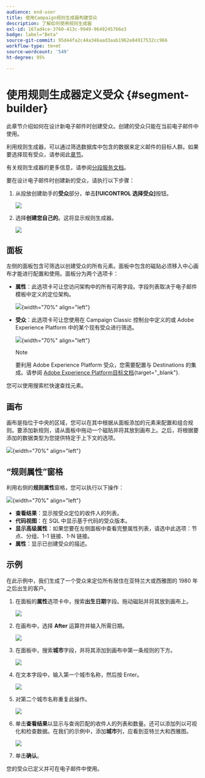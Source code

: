 ```yaml
---
audience: end-user
title: 使用Campaign规则生成器构建受众
description: 了解如何使用规则生成器
exl-id: 167ad4ce-3760-413c-9949-9649245766e3
badge: label="Beta"
source-git-commit: 95d44fa2c44a346aad3aab1962e84917532cc966
workflow-type: tm+mt
source-wordcount: '549'
ht-degree: 95%

---
```


# 使用规则生成器定义受众 {#segment-builder}

此章节介绍如何在设计新电子邮件时创建受众。创建的受众只能在当前电子邮件中使用。

利用规则生成器，可以通过筛选数据库中包含的数据来定义邮件的目标人群。如果要选择现有受众，请参阅此[章节](add-audience.md)。

有关规则生成器的更多信息，请参阅[分段服务文档](https://experienceleague.adobe.com/docs/experience-platform/segmentation/ui/segment-builder.html)。

要在设计电子邮件时创建新的受众，请执行以下步骤：

1. 从投放创建助手的&#x200B;**受众**&#x200B;部分，单击&#x200B;**[!UICONTROL 选择受众]**&#x200B;按钮。

   ![](assets/segment-builder0.png)

1. 选择&#x200B;**创建您自己的**。这将显示规则生成器。

   ![](assets/segment-builder.png)

## 面板

左侧的面板包含可筛选以创建受众的所有元素。面板中包含的磁贴必须移入中心画布才能进行配置和使用。面板分为两个选项卡：

* **属性**：此选项卡可让您访问架构中的所有可用字段。字段列表取决于电子邮件模板中定义的定位架构。

  ![](assets/segment-builder2.png){width="70%" align="left"}

* **受众**：此选项卡可让您使用在 Campaign Classic 控制台中定义的或 Adobe Experience Platform 中的某个现有受众进行筛选。

  ![](assets/segment-builder3.png){width="70%" align="left"}

  >[!NOTE]
  >
  >要利用 Adobe Experience Platform 受众，您需要配置与 Destinations 的集成。请参阅 [Adobe Experience Platform目标文档](https://experienceleague.adobe.com/docs/experience-platform/destinations/home.html?lang=zh-Hans){target="_blank"}.

您可以使用搜索栏快速查找元素。

## 画布

画布是指位于中央的区域，您可以在其中根据从面板添加的元素来配置和组合规则。要添加新规则，请从面板中拖动一个磁贴并将其放到画布上。之后，将根据要添加的数据类型为您提供特定于上下文的选项。

![](assets/segment-builder4.png){width="70%" align="left"}

## “规则属性”窗格

利用右侧的&#x200B;**规则属性**&#x200B;窗格，您可以执行以下操作：

![](assets/segment-builder5.png){width="70%" align="left"}

* **查看结果**：显示按受众定位的收件人的列表。
* **代码视图**：在 SQL 中显示基于代码的受众版本。
* **显示高级属性**：如果您要在左侧面板中查看完整属性列表，请选中此选项：节点、分组、1-1 链接、1-N 链接。
* **属性**：显示已创建受众的描述。

## 示例

在此示例中，我们生成了一个受众来定位所有居住在亚特兰大或西雅图的 1980 年之后出生的客户。

1. 在面板的&#x200B;**属性**&#x200B;选项卡中，搜索&#x200B;**出生日期**&#x200B;字段。拖动磁贴并将其放到画布上。

   ![](assets/segment-builder6.png)

1. 在画布中，选择 **After** 运算符并输入所需日期。

   ![](assets/segment-builder7.png)

1. 在面板中，搜索&#x200B;**城市**&#x200B;字段，并将其添加到画布中第一条规则的下方。

   ![](assets/segment-builder8.png)

1. 在文本字段中，输入第一个城市名称，然后按 Enter。

   ![](assets/segment-builder9.png)

1. 对第二个城市名称重复此操作。

   ![](assets/segment-builder10.png)

1. 单击&#x200B;**查看结果**&#x200B;以显示与查询匹配的收件人的列表和数量。还可以添加列以可视化和检查数据。在我们的示例中，添加&#x200B;**城市**&#x200B;列，应看到亚特兰大和西雅图。

   ![](assets/segment-builder11.png)

1. 单击&#x200B;**确认**。

您的受众已定义并可在电子邮件中使用。
